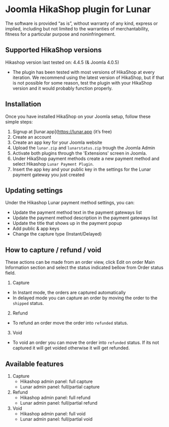 # Joomla HikaShop plugin for Lunar

The software is provided “as is”, without warranty of any kind, express or implied, including but not limited to the warranties of merchantability, fitness for a particular purpose and noninfringement.


## Supported HikaShop versions

Hikashop version last tested on: 4.4.5 (& Joomla 4.0.5)

* The plugin has been tested with most versions of HikaShop at every iteration. We recommend using the latest version of HikaShop, but if that is not possible for some reason, test the plugin with your HikaShop version and it would probably function properly.


## Installation

  Once you have installed HikaShop on your Joomla setup, follow these simple steps:
  1. Signup at [lunar.app](https://lunar.app (it’s free)
  1. Create an account
  1. Create an app key for your Joomla website
  1. Upload the ```lunar.zip``` and ```lunarstatus.zip``` trough the Joomla Admin
  1. Activate both plugins through the 'Extensions' screen in Joomla.
  1. Under HikaShop payment methods create a new payment method and select Hikashop `Lunar Payment Plugin`.
  1. Insert the app key and your public key in the settings for the Lunar payment gateway you just created


## Updating settings

Under the Hikashop Lunar payment method settings, you can:
 * Update the payment method text in the payment gateways list
 * Update the payment method description in the payment gateways list
 * Update the title that shows up in the payment popup
 * Add public & app keys
 * Change the capture type (Instant/Delayed)

 ## How to capture / refund / void

These actions can be made from an order view, click Edit on order Main Information section and select the status indicated bellow from Order status field.

 1. Capture
 * In Instant mode, the orders are captured automatically
 * In delayed mode you can capture an order by moving the order to the `shipped` status.
 2. Refund
   * To refund an order move the order into `refunded` status.
 3. Void
   * To void an order you can move the order into `refunded` status. If its not captured it will get voided otherwise it will get refunded.

## Available features
1. Capture
   * Hikashop admin panel: full capture
   * Lunar admin panel: full/partial capture
2. Refund
   * Hikashop admin panel: full refund
   * Lunar admin panel: full/partial refund
3. Void
   * Hikashop admin panel: full void
   * Lunar admin panel: full/partial void
